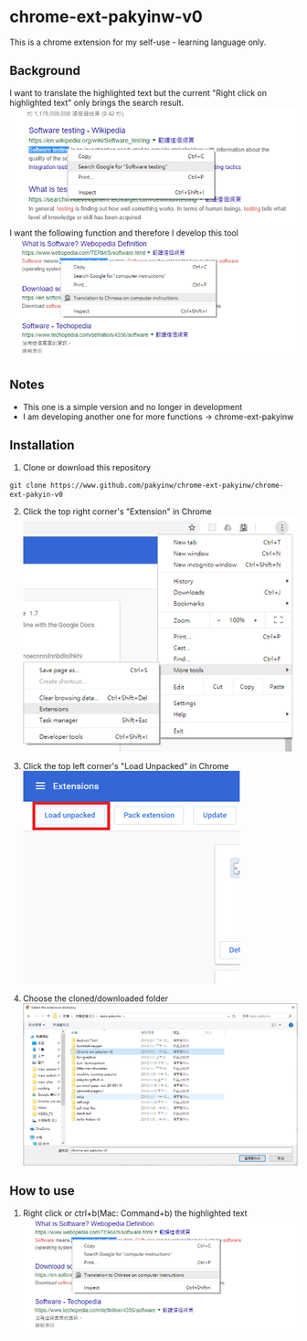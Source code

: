 # chrome-ext-pakyinw-v0
This is a chrome extension for my self-use - learning language only. 
## Background
I want to translate the highlighted text but the current "Right click on highlighted text" only brings the search result.
![Current chrome function](instruction1.png)
I want the following function and therefore I develop this tool
![Desired function](instruction2.png)


## Notes
- This one is a simple version and no longer in development
- I am developing another one for more functions -> chrome-ext-pakyinw

## Installation
1. Clone or download this repository
```
git clone https://www.github.com/pakyinw/chrome-ext-pakyinw/chrome-ext-pakyin-v0
```

2. Click the top right corner's "Extension" in Chrome
![Extension](instruction3.png)

3. Click the top left corner's "Load Unpacked" in Chrome
![Load Unpacked](instruction4.png)

4. Choose the cloned/downloaded folder
![Choose folder](instruction5.png)

## How to use
1. Right click or ctrl+b(Mac: Command+b) the highlighted text
![Translate](instruction2.png)